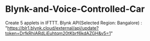 # Blynk-and-Voice-Controlled-Car
Create 5 applets in IFTTT. 
Blynk API(Selected Region: Bangalore) : "https://blr1.blynk.cloud/external/api/update?token=DrfkRhiARdLiEuhtqm20tKbrf6kdAZGH&v5=1"
